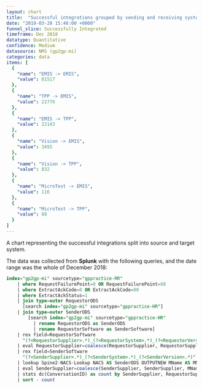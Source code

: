 ```yaml
---
layout: chart
title:  "Successful integrations grouped by sending and receiving system type"
date: "2019-03-20 15:46:00 +0000"
funnel_slice: Successfully Integrated
timeframe: Dec 2018
datatype: Quantitative
confidence: Medium
datasource: NMS (gp2gp-mi)
categories: data
items: [
  {
    "name": "EMIS -> EMIS",
    "value": 81517
  },
  {
    "name": "TPP -> EMIS",
    "value": 22776
  },
  {
    "name": "EMIS -> TPP",
    "value": 22143
  },
  {
    "name": "Vision -> EMIS",
    "value": 3455
  },
  {
    "name": "Vision -> TPP",
    "value": 832
  },
  {
    "name": "MicroTest -> EMIS",
    "value": 116
  },
  {
    "name": "MicroTest -> TPP",
    "value": 88
  }
]
---
```

A chart representing the successful integrations split into source and target system.

The data was collected from **Splunk** with the following queries, and the date range was the whole of December 2018:

```sql
index="gp2gp-mi" sourcetype="gppractice-RR"
    | where RequestFailurePoint=0 OR RequestFailurePoint=60 
    | where ExtractAckCode=0 OR ExtractAckCode=00
    | where ExtractAckStatus=1
    | join type=outer RequestorODS 
      [search index="gp2gp-mi" sourcetype="gppractice-HR"] 
    | join type=outer SenderODS 
        [search index="gp2gp-mi" sourcetype="gppractice-HR" 
          | rename RequestorODS as SenderODS 
          | rename RequestorSoftware as SenderSoftware]
    | rex field=RequestorSoftware 
      "(?<RequestorSupplier>.*)_(?<RequestorSystem>.*)_(?<RequestorVersion>.*)"
    | eval RequestorSupplier=coalesce(RequestorSupplier, RequestorSupplier, "unknown")
    | rex field=SenderSoftware 
      "(?<SenderSupplier>.*)_(?<SenderSystem>.*)_(?<SenderVersion>.*)"
    | lookup Spine2-NACS-Lookup NACS AS SenderODS OUTPUTNEW MName AS MName
    | eval SenderSupplier=coalesce(SenderSupplier, SenderSupplier, MName, MName, "unknown")
    | stats dc(ConversationID) as count by SenderSupplier, RequestorSupplier
    | sort - count
```
